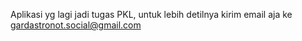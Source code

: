 Aplikasi yg lagi jadi tugas PKL, untuk lebih detilnya kirim email aja ke gardastronot.social@gmail.com